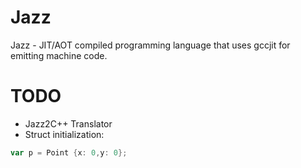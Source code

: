 # Jazz

Jazz - JIT/AOT compiled programming language that uses gccjit for emitting machine code.


# TODO
- Jazz2C++ Translator
- Struct initialization:
```go
var p = Point {x: 0,y: 0};
```

